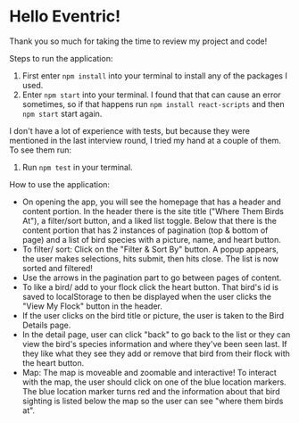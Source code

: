 # Hello Eventric!

Thank you so much for taking the time to review my project and code!

Steps to run the application:

1. First enter `npm install` into your terminal to install any of the packages I used.
2. Enter `npm start` into your terminal. I found that that can cause an error sometimes, so if that happens run `npm install react-scripts` and then `npm start` start again.

I don't have a lot of experience with tests, but because they were mentioned in the last interview round, I tried my hand at a couple of them.
To see them run:

1. Run `npm test` in your terminal.



How to use the application:
- On opening the app, you will see the homepage that has a header and content portion. In the header there is the site title ("Where Them Birds At"), a filter/sort button,
  and a liked list toggle. Below that there is the content portion that has 2 instances of pagination (top & bottom of page) and a list of bird
  species with a picture, name, and heart button.
- To filter/ sort: Click on the "Filter & Sort By" button. A popup appears, the user makes selections, hits submit, then hits close. The list is now sorted and filtered!
- Use the arrows in the pagination part to go between pages of content.
- To like a bird/ add to your flock click the heart button. That bird's id is saved to localStorage to then be displayed when the user clicks the "View My Flock" button
  in the header.
- If the user clicks on the bird title or picture, the user is taken to the Bird Details page.
- In the detail page, user can click "back" to go back to the list or they can view the bird's species information and where they've been seen last. If they like what they   see they add or remove that bird from their flock with the heart button.
- Map: The map is moveable and zoomable and interactive! To interact with the map, the user should click on one of the blue location markers. The blue location marker turns red and the information about that bird sighting is listed below the map so the user can see "where them birds at".

